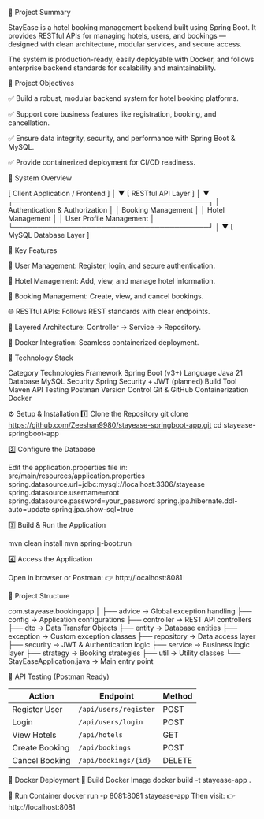 📄 Project Summary

StayEase is a hotel booking management backend built using Spring Boot.
It provides RESTful APIs for managing hotels, users, and bookings — designed with clean architecture, modular services, and secure access.

The system is production-ready, easily deployable with Docker, and follows enterprise backend standards for scalability and maintainability.

🎯 Project Objectives

✅ Build a robust, modular backend system for hotel booking platforms.

✅ Support core business features like registration, booking, and cancellation.

✅ Ensure data integrity, security, and performance with Spring Boot & MySQL.

✅ Provide containerized deployment for CI/CD readiness.

🧠 System Overview

[ Client Application / Frontend ]
            │
            ▼
     [ RESTful API Layer ]
            │
            ▼
┌────────────────────────────────────────┐
│  Authentication & Authorization        │
│  Booking Management                    │
│  Hotel Management                      │
│  User Profile Management               │
└────────────────────────────────────────┘
            │
            ▼
     [ MySQL Database Layer ]

🚀 Key Features

👤 User Management: Register, login, and secure authentication.

🏨 Hotel Management: Add, view, and manage hotel information.

📅 Booking Management: Create, view, and cancel bookings.

🌐 RESTful APIs: Follows REST standards with clear endpoints.

🧱 Layered Architecture: Controller → Service → Repository.

🐳 Docker Integration: Seamless containerized deployment.

🧩 Technology Stack

Category	Technologies
Framework	Spring Boot (v3+)
Language	Java 21
Database	MySQL
Security	Spring Security + JWT (planned)
Build Tool	Maven
API Testing	Postman
Version Control	Git & GitHub
Containerization	Docker

⚙️ Setup & Installation
1️⃣ Clone the Repository
git clone https://github.com/Zeeshan9980/stayease-springboot-app.git
cd stayease-springboot-app

2️⃣ Configure the Database

Edit the application.properties file in:
src/main/resources/application.properties
spring.datasource.url=jdbc:mysql://localhost:3306/stayease
spring.datasource.username=root
spring.datasource.password=your_password
spring.jpa.hibernate.ddl-auto=update
spring.jpa.show-sql=true

3️⃣ Build & Run the Application

mvn clean install
mvn spring-boot:run

4️⃣ Access the Application

Open in browser or Postman:
👉 http://localhost:8081

🧭 Project Structure

com.stayease.bookingapp
│
├── advice              → Global exception handling
├── config              → Application configurations
├── controller          → REST API controllers
├── dto                 → Data Transfer Objects
├── entity              → Database entities
├── exception           → Custom exception classes
├── repository          → Data access layer
├── security            → JWT & Authentication logic
├── service             → Business logic layer
├── strategy            → Booking strategies
├── util                → Utility classes
└── StayEaseApplication.java → Main entry point

🧪 API Testing (Postman Ready)

| Action         | Endpoint              | Method |
| -------------- | --------------------- | ------ |
| Register User  | `/api/users/register` | POST   |
| Login          | `/api/users/login`    | POST   |
| View Hotels    | `/api/hotels`         | GET    |
| Create Booking | `/api/bookings`       | POST   |
| Cancel Booking | `/api/bookings/{id}`  | DELETE |

🐳 Docker Deployment
🧱 Build Docker Image
docker build -t stayease-app .

🚀 Run Container
docker run -p 8081:8081 stayease-app
Then visit:
👉 http://localhost:8081
